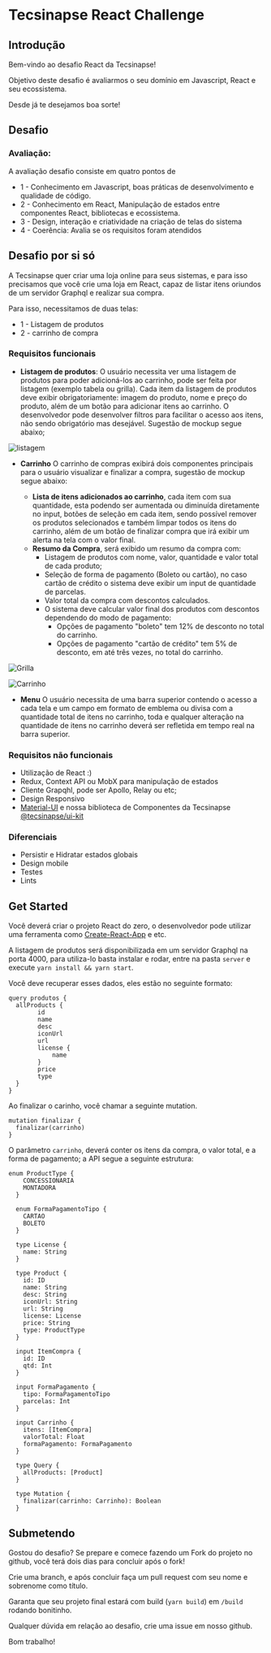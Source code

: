 # Tecsinapse React Challenge

## Introdução

Bem-vindo ao desafio React da Tecsinapse!

Objetivo deste desafio é avaliarmos o seu domínio em Javascript, React e seu ecossistema.

Desde já te desejamos boa sorte!

## Desafio

### Avaliação:

A avaliação desafio consiste em quatro pontos de

- 1 - Conhecimento em Javascript, boas práticas de desenvolvimento e qualidade de código.
- 2 - Conhecimento em React, Manipulação de estados entre componentes React, bibliotecas e ecossistema.
- 3 - Design, interação e criatividade na criação de telas do sistema
- 4 - Coerência: Avalia se os requisitos foram atendidos

## Desafio por si só

A Tecsinapse quer criar uma loja online para seus sistemas, e para isso precisamos que você crie uma loja em React, capaz de listar itens oriundos de um servidor Graphql e realizar sua compra.

Para isso, necessitamos de duas telas:

- 1 - Listagem de produtos
- 2 - carrinho de compra

### Requisitos funcionais

- **Listagem de produtos**: O usuário necessita ver uma listagem de produtos para poder adicioná-los ao carrinho, pode ser feita por listagem (exemplo tabela ou grilla). Cada item da listagem de produtos deve exibir obrigatoriamente: imagem do produto, nome e preço do produto, além de um botão para adicionar itens ao carrinho. O desenvolvedor pode desenvolver filtros para facilitar o acesso aos itens, não sendo obrigatório mas desejável. Sugestão de mockup segue abaixo;

![listagem](layout/listagem.png)

- **Carrinho** O carrinho de compras exibirá dois componentes principais para o usuário visualizar e finalizar a compra, sugestão de mockup segue abaixo:

  - **Lista de itens adicionados ao carrinho**, cada item com sua quantidade, esta podendo ser aumentada ou diminuída diretamente no input, botões de seleção em cada item, sendo possível remover os produtos selecionados e também limpar todos os itens do carrinho, além de um botão de finalizar compra que irá exibir um alerta na tela com o valor final.
  - **Resumo da Compra**, será exibido um resumo da compra com:
    - Listagem de produtos com nome, valor, quantidade e valor total de cada produto;
    - Seleção de forma de pagamento (Boleto ou cartão), no caso cartão de crédito o sistema deve exibir um input de quantidade de parcelas.
    - Valor total da compra com descontos calculados.
    - O sistema deve calcular valor final dos produtos com descontos dependendo do modo de pagamento:
      - Opções de pagamento "boleto" tem 12% de desconto no total do carrinho.
      - Opções de pagamento "cartão de crédito" tem 5% de desconto, em até três vezes, no total do carrinho.

![Grilla](layout/item.png)

![Carrinho](layout/carrinho.png)

 - **Menu** O usuário necessita de uma barra superior contendo o acesso a cada tela e um campo em formato de emblema ou divisa com a quantidade total de itens no carrinho, toda e qualquer alteração na quantidade de itens no carrinho deverá ser refletida em tempo real na barra superior.

### Requisitos não funcionais

- Utilização de React :)
- Redux, Context API ou MobX para manipulação de estados
- Cliente Grapqhl, pode ser Apollo, Relay ou etc;
- Design Responsivo
- [Material-UI](https://github.com/mui-org/material-ui) e nossa biblioteca de Componentes da Tecsinapse [@tecsinapse/ui-kit](https://tecsinapse.github.io/ui-kit/)

### Diferenciais

- Persistir e Hidratar estados globais
- Design mobile
- Testes
- Lints

## Get Started

Você deverá criar o projeto React do zero, o desenvolvedor pode utilizar uma ferramenta como [Create-React-App](https://create-react-app.dev/) e etc.

A listagem de produtos será disponibilizada em um servidor Graphql na porta 4000, para utiliza-lo basta instalar e rodar, entre na pasta `server` e execute `yarn install && yarn start`.

Você deve recuperar esses dados, eles estão no seguinte formato:

```
query produtos {
  allProducts {
		id
        name
        desc
        iconUrl
        url
        license {
            name
        }
        price
        type
  }
}
```

Ao finalizar o carinho, você chamar a seguinte mutation.

```
mutation finalizar {
  finalizar(carrinho)
}
```

O parâmetro `carrinho`, deverá conter os itens da compra, o valor total, e a forma de pagamento; a API segue a seguinte estrutura:

```
enum ProductType {
    CONCESSIONARIA
    MONTADORA
  }

  enum FormaPagamentoTipo {
    CARTAO
    BOLETO
  }

  type License {
    name: String
  }

  type Product {
    id: ID
    name: String
    desc: String
    iconUrl: String
    url: String
    license: License
    price: String
    type: ProductType
  }

  input ItemCompra {
    id: ID
    qtd: Int
  }

  input FormaPagamento {
    tipo: FormaPagamentoTipo
    parcelas: Int
  }

  input Carrinho {
    itens: [ItemCompra]
    valorTotal: Float
    formaPagamento: FormaPagamento
  }

  type Query {
    allProducts: [Product]
  }

  type Mutation {
    finalizar(carrinho: Carrinho): Boolean
  }
```

## Submetendo

Gostou do desafio? Se prepare e comece fazendo um Fork do projeto no github, você terá dois dias para concluir após o fork!

Crie uma branch, e após concluir faça um pull request com seu nome e sobrenome como título.

Garanta que seu projeto final estará com build (`yarn build`) em `/build` rodando bonitinho.

Qualquer dúvida em relação ao desafio, crie uma issue em nosso github.

Bom trabalho!
